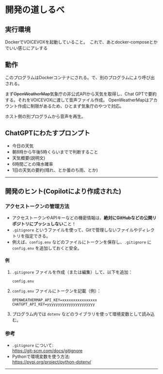 # 開発の道しるべ

## 実行環境
DockerでVOICEVOXを起動していること。　これで、あとdocker-composeとかでいい感じにアレする

## 動作
このプログラムはDockerコンテナにされる。で、別のプログラムにより呼び出される。

まず~~OpenWeatherMap~~気象庁の非公式APIから天気を取得し、Chat GPTで要約する。それをVOICEVOXに渡して音声ファイル作成。
OpenWeatherMapはアカウント作成に制限があるため、ひとまず気象庁のやつで対応。

ホスト側の別プログラムから音声を再生。

## ChatGPTにわたすプロンプト
- 今日の天気
- 朝8時から午後5時くらいまでで判断すること
- 天気概要(説明文)
- 6時間ごとの降水確率
- 1日の天気の要約(晴れ、とか曇のち雨、とか)
---

## 開発のヒント(Copilotにより作成された)

### アクセストークンの管理方法

- アクセストークンやAPIキーなどの機密情報は、**絶対にGitHubなどの公開リポジトリにプッシュしない**こと！
- `.gitignore` というファイルを使って、Gitで管理しないファイルやディレクトリを指定できる。
- 例えば、`config.env` などのファイルにトークンを保存し、`.gitignore` に `config.env` を追加しておくと安全。

#### 例

1. `.gitignore` ファイルを作成（または編集）して、以下を追加：
    ```
    config.env
    ```
2. `config.env` ファイルにトークンを記載（例）：
    ```
    OPENWEATHERMAP_API_KEY=xxxxxxxxxxxxxxxx
    CHATGPT_API_KEY=yyyyyyyyyyyyyyyyyyyyyy
    ```
3. プログラム内では `dotenv` などのライブラリを使って環境変数として読み込む。

### 参考

- `.gitignore` について:  
  https://git-scm.com/docs/gitignore
- Pythonで環境変数を使う方法:  
  https://pypi.org/project/python-dotenv/

---